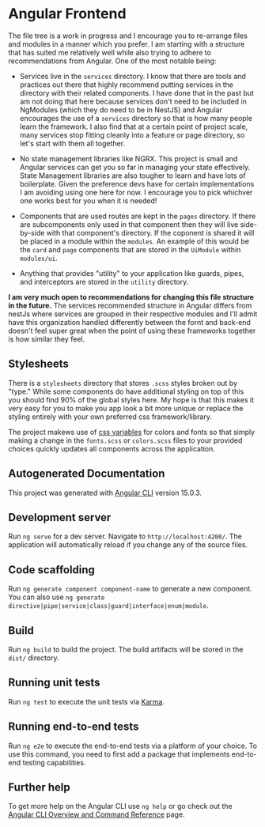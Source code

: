 # Angular Frontend

The file tree is a work in progress and I encourage you to re-arrange files and modules in a manner which you prefer. I am starting with a structure that has suited me relatively well while also trying to adhere to recommendations from Angular. One of the most notable being:

- Services live in the `services` directory. I know that there are tools and practices out there that highly recommend putting services in the directory with their related components. I have done that in the past but am not doing that here because services don't need to be included in NgModules (which they do need to be in NestJS) and Angular encourages the use of a `services` directory so that is how many people learn the framework. I also find that at a certain point of project scale, many services stop fitting cleanly into a feature or page directory, so let's start with them all together.
- No state management libraries like NGRX. This project is small and Angular services can get you so far in managing your state effectively. State Management libraries are also tougher to learn and have lots of boilerplate. Given the preference devs have for certain implementations I am avoiding using one here for now. I encourage you to pick whichver one works best for you when it is needed!

- Components that are used routes are kept in the `pages` directory. If there are subcomponents only used in that component then they will live side-by-side with that component's directory. If the coponent is shared it will be placed in a module within the `modules`. An example of this would be the `card` and `page` components that are stored in the `UiModule` within `modules/ui`.
- Anything that provides "utility" to your application like guards, pipes, and interceptors are stored in the `utility` directory.

**I am very much open to recommendations for changing this file structure in the future.** The services recommended structure in Angular differs from nestJs where services are grouped in their respective modules and I'll admit have this organization handled differently between the fornt and back-end doesn't feel super great when the point of using these frameworks together is how similar they feel.

## Stylesheets
There is a `stylesheets` directory that stores `.scss` styles broken out by "type." While some components do have additional styling on top of this you should find 90% of the global styles here. My hope is that this makes it very easy for you to make you app look a bit more unique or replace the styling entirely with your own preferred css framework/library.

The project makews use of [css variables](https://developer.mozilla.org/en-US/docs/Web/CSS/Using_CSS_custom_properties) for colors and fonts so that simply making a change in the `fonts.scss` or `colors.scss` files to your provided choices quickly updates all components across the application.


## Autogenerated Documentation

This project was generated with [Angular CLI](https://github.com/angular/angular-cli) version 15.0.3.

## Development server

Run `ng serve` for a dev server. Navigate to `http://localhost:4200/`. The application will automatically reload if you change any of the source files.

## Code scaffolding

Run `ng generate component component-name` to generate a new component. You can also use `ng generate directive|pipe|service|class|guard|interface|enum|module`.

## Build

Run `ng build` to build the project. The build artifacts will be stored in the `dist/` directory.

## Running unit tests

Run `ng test` to execute the unit tests via [Karma](https://karma-runner.github.io).

## Running end-to-end tests

Run `ng e2e` to execute the end-to-end tests via a platform of your choice. To use this command, you need to first add a package that implements end-to-end testing capabilities.

## Further help

To get more help on the Angular CLI use `ng help` or go check out the [Angular CLI Overview and Command Reference](https://angular.io/cli) page.
